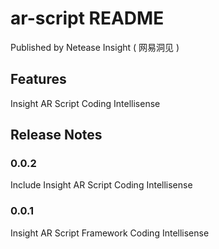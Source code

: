 # ar-script README

Published by Netease Insight ( 网易洞见 )

## Features

Insight AR Script Coding Intellisense




## Release Notes

### 0.0.2

Include Insight AR Script Coding Intellisense

### 0.0.1

Insight AR Script Framework Coding Intellisense


